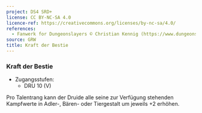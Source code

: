 ```yaml
---
project: DS4 SRD+
license: CC BY-NC-SA 4.0
licence-ref: https://creativecommons.org/licenses/by-nc-sa/4.0/
references: 
  - Fanwerk for Dungeonslayers © Christian Kennig (https://www.dungeonslayers.net/)
source: GRW
title: Kraft der Bestie
---
```


### Kraft der Bestie

- Zugangsstufen:
  - DRU 10 (V)

Pro Talentrang kann der Druide alle seine zur Verfügung stehenden Kampfwerte in Adler-, Bären- oder Tiergestalt um jeweils +2 erhöhen.

